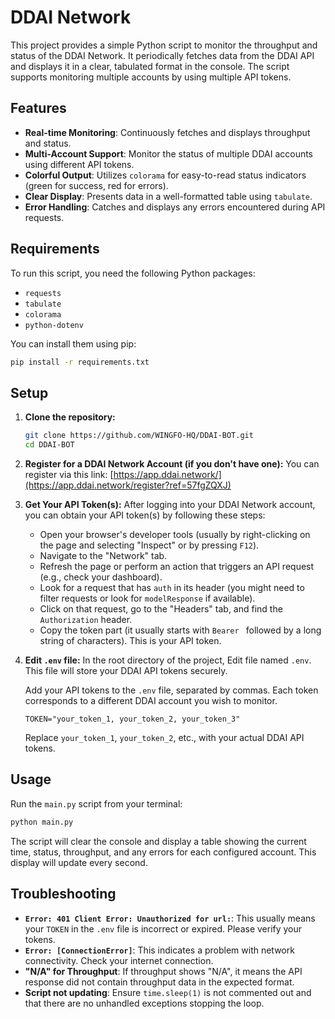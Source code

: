 # DDAI Network

This project provides a simple Python script to monitor the throughput and status of the DDAI Network. It periodically fetches data from the DDAI API and displays it in a clear, tabulated format in the console. The script supports monitoring multiple accounts by using multiple API tokens.

## Features

* **Real-time Monitoring**: Continuously fetches and displays throughput and status.
* **Multi-Account Support**: Monitor the status of multiple DDAI accounts using different API tokens.
* **Colorful Output**: Utilizes `colorama` for easy-to-read status indicators (green for success, red for errors).
* **Clear Display**: Presents data in a well-formatted table using `tabulate`.
* **Error Handling**: Catches and displays any errors encountered during API requests.

## Requirements

To run this script, you need the following Python packages:

* `requests`
* `tabulate`
* `colorama`
* `python-dotenv`

You can install them using pip:

```bash
pip install -r requirements.txt
```

## Setup

1.  **Clone the repository:**

    ```bash
    git clone https://github.com/WINGFO-HQ/DDAI-BOT.git
    cd DDAI-BOT
    ```

2.  **Register for a DDAI Network Account (if you don't have one):**
    You can register via this link: [https://app.ddai.network/](https://app.ddai.network/register?ref=57fgZQXJ)

3.  **Get Your API Token(s):**
    After logging into your DDAI Network account, you can obtain your API token(s) by following these steps:
    * Open your browser's developer tools (usually by right-clicking on the page and selecting "Inspect" or by pressing `F12`).
    * Navigate to the "Network" tab.
    * Refresh the page or perform an action that triggers an API request (e.g., check your dashboard).
    * Look for a request that has `auth` in its header (you might need to filter requests or look for `modelResponse` if available).
    * Click on that request, go to the "Headers" tab, and find the `Authorization` header.
    * Copy the token part (it usually starts with `Bearer ` followed by a long string of characters). This is your API token.

4.  **Edit `.env` file:**
    In the root directory of the project, Edit file named `.env`. This file will store your DDAI API tokens securely.

    Add your API tokens to the `.env` file, separated by commas. Each token corresponds to a different DDAI account you wish to monitor.

    ```dotenv
    TOKEN="your_token_1, your_token_2, your_token_3"
    ```
    Replace `your_token_1`, `your_token_2`, etc., with your actual DDAI API tokens.

## Usage

Run the `main.py` script from your terminal:

```bash
python main.py
```

The script will clear the console and display a table showing the current time, status, throughput, and any errors for each configured account. This display will update every second.

## Troubleshooting

* **`Error: 401 Client Error: Unauthorized for url:`**: This usually means your `TOKEN` in the `.env` file is incorrect or expired. Please verify your tokens.
* **`Error: [ConnectionError]`**: This indicates a problem with network connectivity. Check your internet connection.
* **"N/A" for Throughput**: If throughput shows "N/A", it means the API response did not contain throughput data in the expected format.
* **Script not updating**: Ensure `time.sleep(1)` is not commented out and that there are no unhandled exceptions stopping the loop.